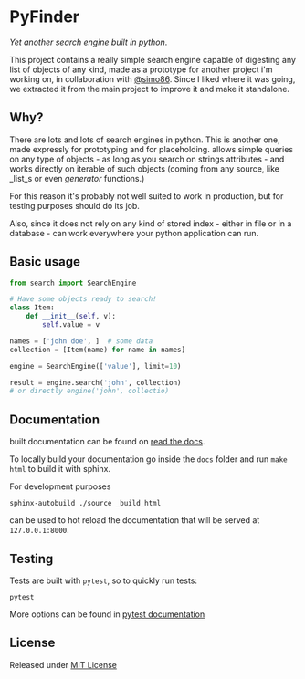 # PyFinder
_Yet another search engine built in python_.

This project contains a really simple search engine capable of digesting any list of objects of any kind, made as a prototype for another project i'm working on, in collaboration with [@simo86](https://github.com/simo86).
Since I liked where it was going, we extracted it from the main project to improve it and make it standalone.

## Why?

There are lots and lots of search engines in python. This is another one, made expressly for prototyping and for placeholding. allows simple queries on any type of objects - as long as you search on strings attributes - and works directly on iterable of such objects (coming from any source, like _list_s or even _generator_ functions.)

For this reason it's probably not well suited to work in production, but for testing purposes should do its job.

Also, since it does not rely on any kind of stored index - either in file or in a database - can work everywhere your python application can run.



## Basic usage

```python
from search import SearchEngine

# Have some objects ready to search!
class Item:
    def __init__(self, v):
        self.value = v

names = ['john doe', ]  # some data
collection = [Item(name) for name in names]

engine = SearchEngine(['value'], limit=10)

result = engine.search('john', collection)
# or directly engine('john', collectio)

```

## Documentation

built documentation can be found on [read the docs](http://pyfinder.readthedocs.io/en/latest/).

To locally build your documentation go inside the `docs` folder and run `make html` to build it with sphinx.

For development purposes

    sphinx-autobuild ./source _build_html

can be used to hot reload the documentation that will be served at `127.0.0.1:8000`.

## Testing

Tests are built with `pytest`, so to quickly run tests:

    pytest

More options can be found in [pytest documentation](https://docs.pytest.org/en/latest/contents.html)

## License

Released under [MIT License](/LICENSE)
